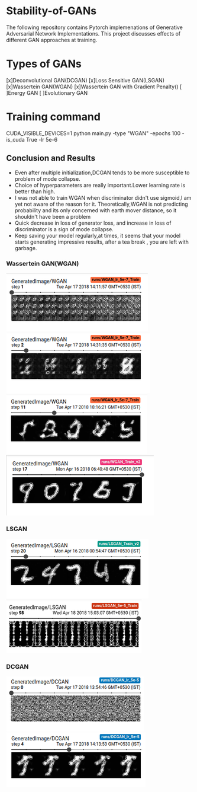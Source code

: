 # Stability-of-GANs

The following repository contains Pytorch implemenations of Generative Adversarial Network Implementations. This project discusses effects of different GAN approaches at training.

# Types of GANs

[x]Deconvolutional GAN(DCGAN)
[x]Loss Sensitive GAN(LSGAN)
[x]Wassertein GAN(WGAN)
[x]Wassertein GAN with Gradient Penalty()
[ ]Energy GAN
[ ]Evolutionary GAN

# Training command
CUDA_VISIBLE_DEVICES=1 python main.py -type "WGAN" -epochs 100 -is_cuda True -lr 5e-6

## Conclusion and Results
* Even after multiple initialization,DCGAN tends to be more susceptible to problem of mode collapse.
* Choice of hyperparameters are really important.Lower learning rate is better than high. 
* I was not able to train WGAN when discriminator didn't use sigmoid,I am yet not aware of the reason for it. Theoretically,WGAN is not predicting probability and its only concerned with earth mover distance, so it shouldn't have been a problem
* Quick decrease in loss of generator loss, and increase in loss of discriminator is a sign of mode collapse.
* Keep saving your model regularly,at times, it seems that your model starts generating impressive results, after a tea break , you are left with garbage.
### Wassertein GAN(WGAN)
![](assets/2.png)
![](assets/3.png)
![](assets/4.png)
![](assets/1.png)
### LSGAN 
![](assets/5.png)
![](assets/11.png)
### DCGAN 
![](assets/8.png)
![](assets/9.png)
